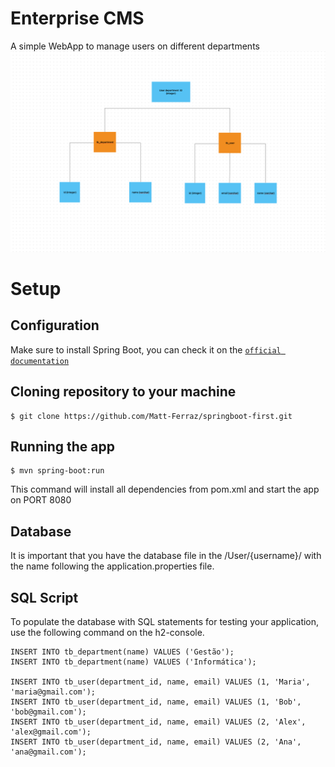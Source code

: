 # Enterprise CMS
A simple WebApp to manage users on different departments
![plot](./DB_RELATION.png)

# Setup
## Configuration
 Make sure to install Spring Boot, you can check it on the [`official documentation`](https://spring.io)
## Cloning repository to your machine
```
$ git clone https://github.com/Matt-Ferraz/springboot-first.git
```
## Running the app
```
$ mvn spring-boot:run
```
This command will install all dependencies from pom.xml and start the app on PORT 8080

## Database 
It is important that you have the database file in the /User/{username}/ with the name following the application.properties file.

## SQL Script
To populate the database with SQL statements for testing your application, use the following command on the h2-console.
```
INSERT INTO tb_department(name) VALUES ('Gestão');
INSERT INTO tb_department(name) VALUES ('Informática');

INSERT INTO tb_user(department_id, name, email) VALUES (1, 'Maria', 'maria@gmail.com');
INSERT INTO tb_user(department_id, name, email) VALUES (1, 'Bob', 'bob@gmail.com');
INSERT INTO tb_user(department_id, name, email) VALUES (2, 'Alex', 'alex@gmail.com');
INSERT INTO tb_user(department_id, name, email) VALUES (2, 'Ana', 'ana@gmail.com');
```